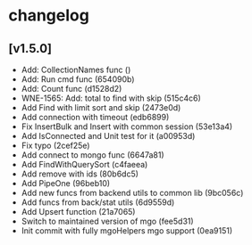  # changelog
 
 ## [v1.5.0]
 - Add: CollectionNames func ()
 - Add: Run cmd func (654090b)
 - Add: Count func (d1528d2)
 - WNE-1565: Add: total to find with skip (515c4c6)
 - Add Find with limit sort and skip (2473e0d)
 - Add connection with timeout (edb6899)
 - Fix InsertBulk and Insert with common session (53e13a4)
 - Add IsConnected and Unit test for it (a00953d)
 - Fix typo (2cef25e)
 - Add connect to mongo func (6647a81)
 - Add FindWithQuerySort (c4faeea)
 - Add remove with ids (80b6dc5)
 - Add PipeOne (96beb10)
 - Add new funcs from backend utils to common lib (9bc056c)
 - Add funcs from back/stat utils (6d9559d)
 - Add Upsert function (21a7065)
 - Switch to maintained version of mgo (fee5d31)
 - Init commit with fully mgoHelpers mgo support (0ea9151)
